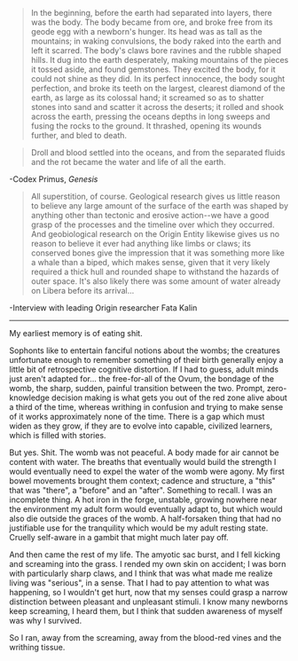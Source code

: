 >In the beginning, before the earth had separated into layers, there was the body. The body became from ore, and broke free from its geode egg with a newborn's hunger. Its head was as tall as the mountains; in waking convulsions, the body raked into the earth and left it scarred. The body's claws bore ravines and the rubble shaped hills. It dug into the earth desperately, making mountains of the pieces it tossed aside, and found gemstones. They excited the body, for it could not shine as they did. In its perfect innocence, the body sought perfection, and broke its teeth on the largest, clearest diamond of the earth, as large as its colossal hand; it screamed so as to shatter stones into sand and scatter it across the deserts; it rolled and shook across the earth, pressing the oceans depths in long sweeps and fusing the rocks to the ground. It thrashed, opening its wounds further, and bled to death.

>Droll and blood settled into the oceans, and from the separated fluids and the rot became the water and life of all the earth.

-Codex Primus, *Genesis*

>All superstition, of course. Geological research gives us little reason to believe any large amount of the surface of the earth was shaped by anything other than tectonic and erosive action--we have a good grasp of the processes and the timeline over which they occurred. And geobiological research on the Origin Entity likewise gives us no reason to believe it ever had anything like limbs or claws; its conserved bones give the impression that it was something more like a whale than a biped, which makes sense, given that it very likely required a thick hull and rounded shape to withstand the hazards of outer space. It's also likely there was some amount of water already on Libera before its arrival...

-Interview with leading Origin researcher Fata Kalin

---

My earliest memory is of eating shit.

Sophonts like to entertain fanciful notions about the wombs; the creatures unfortunate enough to remember something of their birth generally enjoy a little bit of retrospective cognitive distortion. If I had to guess, adult minds just aren't adapted for... the free-for-all of the Ovum, the bondage of the womb, the sharp, sudden, painful transition between the two. Prompt, zero-knowledge decision making is what gets you out of the red zone alive about a third of the time, whereas writhing in confusion and trying to make sense of it works approximately none of the time. There is a gap which must widen as they grow, if they are to evolve into capable, civilized learners, which is filled with stories.

But yes. Shit. The womb was not peaceful. A body made for air cannot be content with water. The breaths that eventually would build the strength I would eventually need to expel the water of the womb were agony. My first bowel movements brought them context; cadence and structure, a "this" that was "there", a "before" and an "after". Something to recall. I was an incomplete thing. A hot iron in the forge, unstable, growing nowhere near the environment my adult form would eventually adapt to, but which would also die outside the graces of the womb. A half-forsaken thing that had no justifiable use for the tranquility which would be my adult resting state. Cruelly self-aware in a gambit that might much later pay off.

And then came the rest of my life. The amyotic sac burst, and I fell kicking and screaming into the grass. I rended my own skin on accident; I was born with particularly sharp claws, and I think that was what made me realize living was "serious", in a sense. That I had to pay attention to what was happening, so I wouldn't get hurt, now that my senses could grasp a narrow distinction between pleasant and unpleasant stimuli. I know many newborns keep screaming, I heard them, but I think that sudden awareness of myself was why I survived.

So I ran, away from the screaming, away from the blood-red vines and the writhing tissue. 
